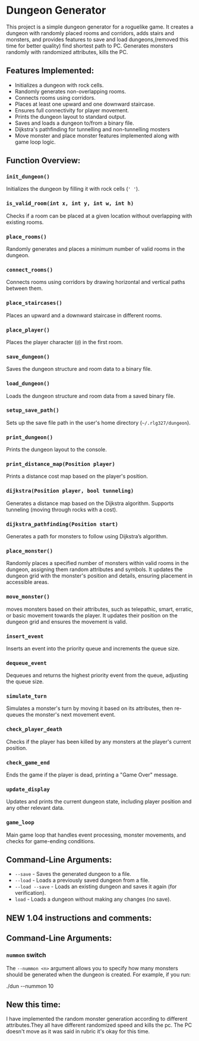 # Dungeon Generator

This project is a simple dungeon generator for a roguelike game. It creates a dungeon with randomly placed rooms and corridors, adds stairs and monsters, and provides features to save and load dungeons,(removed this time for better quality) find shortest path to PC. Generates monsters randomly with randomized attributes, kills the PC.

## Features Implemented:

- Initializes a dungeon with rock cells.
- Randomly generates non-overlapping rooms.
- Connects rooms using corridors.
- Places at least one upward and one downward staircase.
- Ensures full connectivity for player movement.
- Prints the dungeon layout to standard output.
- Saves and loads a dungeon to/from a binary file.
- Dijkstra's pathfinding for tunnelling and non-tunnelling mosters
- Move monster and place monster features implemented along with game loop logic.

 

## Function Overview:

### `init_dungeon()`
Initializes the dungeon by filling it with rock cells (`' '`).

### `is_valid_room(int x, int y, int w, int h)`
Checks if a room can be placed at a given location without overlapping with existing rooms.

### `place_rooms()`
Randomly generates and places a minimum number of valid rooms in the dungeon.

### `connect_rooms()`
Connects rooms using corridors by drawing horizontal and vertical paths between them.

### `place_staircases()`
Places an upward and a downward staircase in different rooms.

### `place_player()`
Places the player character (`@`) in the first room.

### `save_dungeon()`
Saves the dungeon structure and room data to a binary file.

### `load_dungeon()`
Loads the dungeon structure and room data from a saved binary file.

### `setup_save_path()`
Sets up the save file path in the user's home directory (`~/.rlg327/dungeon`).

### `print_dungeon()`
Prints the dungeon layout to the console.


### `print_distance_map(Position player)`
Prints a distance cost map based on the player's position.

### `dijkstra(Position player, bool tunneling)`
Generates a distance map based on the Dijkstra algorithm. Supports tunneling (moving through rocks with a cost).

### `dijkstra_pathfinding(Position start)`
Generates a path for monsters to follow using Dijkstra’s algorithm.

### `place_monster()`
Randomly places a specified number of monsters within valid rooms in the dungeon, assigning them random attributes and symbols. It updates the dungeon grid with the monster's position and details, ensuring placement in accessible areas.

### `move_monster()`
moves monsters based on their attributes, such as telepathic, smart, erratic, or basic movement towards the player. It updates their position on the dungeon grid and ensures the movement is valid.

### `insert_event`  
Inserts an event into the priority queue and increments the queue size.

### `dequeue_event`  
Dequeues and returns the highest priority event from the queue, adjusting the queue size.

### `simulate_turn`  
Simulates a monster's turn by moving it based on its attributes, then re-queues the monster's next movement event.

### `check_player_death`  
Checks if the player has been killed by any monsters at the player's current position.

### `check_game_end`  
Ends the game if the player is dead, printing a "Game Over" message.

### `update_display`  
Updates and prints the current dungeon state, including player position and any other relevant data.

### `game_loop`  
Main game loop that handles event processing, monster movements, and checks for game-ending conditions.


## Command-Line Arguments:

- `--save` - Saves the generated dungeon to a file.
- `--load` - Loads a previously saved dungeon from a file.
- `--load --save` - Loads an existing dungeon and saves it again (for verification).
- `load` - Loads a dungeon without making any changes (no save).

## NEW 1.04 instructions and comments:

## Command-Line Arguments:
### `nummon` switch

The `--nummon <n>` argument allows you to specify how many monsters should be generated when the dungeon is created. For example, if you run:


./dun --nummon 10

## New this time:

I have implemented the random monster generation according to different attributes.They all have different randomized speed and kills the pc. The PC doesn't move as it was said in rubric it's okay for this time. 
